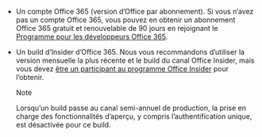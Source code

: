 * Un compte Office 365 (version d’Office par abonnement). Si vous n’avez pas un compte Office 365, vous pouvez en obtenir un abonnement Office 365 gratuit et renouvelable de 90 jours en rejoignant le [Programme pour les développeurs Office 365](https://developer.microsoft.com/office/dev-program). 

* Un build d’Insider d’Office 365. Nous vous recommandons d’utiliser la version mensuelle la plus récente et le build du canal Office Insider, mais vous devez [être un participant au programme Office Insider](https://insider.office.com) pour l’obtenir. 

    > [!NOTE]
    > Lorsqu’un build passe au canal semi-annuel de production, la prise en charge des fonctionnalités d’aperçu, y compris l’authentification unique, est désactivée pour ce build.
